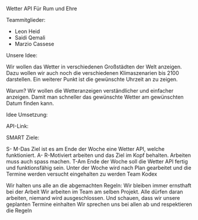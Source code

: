Wetter API   Für Rum und Ehre

Teammitglieder:
- Leon Heid
- Saidi Qemali
- Marzio Cassese

Unsere Idee:

Wir wollen das Wetter in verschiedenen Großstädten der Welt anzeigen. Dazu wollen wir auch noch die verschiedenen Klimaszenarien bis 2100 darstellen. Ein weiterer Punkt ist die gewünschte Uhrzeit an zu zeigen.

Warum?
Wir wollen die Wetteranzeigen verständlicher und einfacher anzeigen. Damit man schneller das gewünschte Wetter am gewünschten Datum finden kann.


Idee Umsetzung:
 
 
API-Link:
 
 
SMART Ziele:

S-
M-Das Ziel ist es am Ende der Woche eine Wetter API, welche funktioniert.
A-
R-Motiviert arbeiten und das Ziel im Kopf behalten. Arbeiten muss auch spass machen.
T-Am Ende der Woche soll die Wetter API fertig und funktionsfähig sein. Unter der Woche wird nach Plan gearbeitet und die Termine werden versucht eingehalten zu werden
Team Kodex

Wir halten uns alle an die abgemachten Regeln:
Wir bleiben immer ernsthaft bei der Arbeit
Wir arbeiten im Team am selben Projekt. Alle dürfen daran arbeiten, niemand wird ausgeschlossen. Und schauen, dass wir unsere geplanten Termine einhalten
Wir sprechen uns bei allen ab und respektieren die Regeln
 
